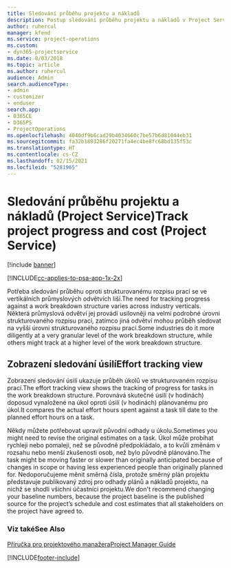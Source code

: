 ```yaml
---
title: Sledování průběhu projektu a nákladů
description: Postup sledování průběhu projektu a nákladů v Project Service
author: ruhercul
manager: kfend
ms.service: project-operations
ms.custom:
- dyn365-projectservice
ms.date: 8/03/2018
ms.topic: article
ms.author: ruhercul
audience: Admin
search.audienceType:
- admin
- customizer
- enduser
search.app:
- D365CE
- D365PS
- ProjectOperations
ms.openlocfilehash: 4040df9b6cad29b4034660c7be57b6d81044eb31
ms.sourcegitcommit: fa32b1893286f20271fa4ec4be8fc68bd135f53c
ms.translationtype: HT
ms.contentlocale: cs-CZ
ms.lasthandoff: 02/15/2021
ms.locfileid: "5281965"
---
```

# <a name="track-project-progress-and-cost-project-service"></a><span data-ttu-id="d9449-103">Sledování průběhu projektu a nákladů (Project Service)</span><span class="sxs-lookup"><span data-stu-id="d9449-103">Track project progress and cost (Project Service)</span></span>

[!include [banner](../includes/psa-now-project-operations.md)]

[!INCLUDE[cc-applies-to-psa-app-1x-2x](../includes/cc-applies-to-psa-app-1x-2x.md)]

<span data-ttu-id="d9449-104">Potřeba sledování průběhu oproti strukturovanému rozpisu prací se ve vertikálních průmyslových odvětvích liší.</span><span class="sxs-lookup"><span data-stu-id="d9449-104">The need for tracking progress against a work breakdown structure varies across industry verticals.</span></span> <span data-ttu-id="d9449-105">Některá průmyslová odvětví jej provádí usilovněji na velmi podrobné úrovni strukturovaného rozpisu prací, zatímco jiná odvětví mohou průběh sledovat na vyšší úrovni strukturovaného rozpisu prací.</span><span class="sxs-lookup"><span data-stu-id="d9449-105">Some industries do it more diligently at a very granular level of the work breakdown structure, while others might track at a higher level of the work breakdown structure.</span></span>  
  
## <a name="effort-tracking-view"></a><span data-ttu-id="d9449-106">Zobrazení sledování úsilí</span><span class="sxs-lookup"><span data-stu-id="d9449-106">Effort tracking view</span></span>  
<span data-ttu-id="d9449-107">Zobrazení sledování úsilí ukazuje průběh úkolů ve strukturovaném rozpisu prací.</span><span class="sxs-lookup"><span data-stu-id="d9449-107">The effort tracking view shows the tracking of progress for tasks in the work breakdown structure.</span></span> <span data-ttu-id="d9449-108">Porovnává skutečné úsilí (v hodinách) doposud vynaložené na úkol oproti úsilí (v hodinách) plánovanému pro úkol.</span><span class="sxs-lookup"><span data-stu-id="d9449-108">It compares the actual effort hours spent against a task till date to the planned effort hours on a task.</span></span>  
  
<span data-ttu-id="d9449-109">Někdy můžete potřebovat upravit původní odhady u úkolu.</span><span class="sxs-lookup"><span data-stu-id="d9449-109">Sometimes you might need to revise the original estimates on a task.</span></span> <span data-ttu-id="d9449-110">Úkol může probíhat rychleji nebo pomaleji, než se původně předpokládalo, a to kvůli změnám v rozsahu nebo menší zkušenosti osob, než bylo původně plánováno.</span><span class="sxs-lookup"><span data-stu-id="d9449-110">The task might be moving faster or slower than originally anticipated because of changes in scope or having less experienced people than originally planned for.</span></span> <span data-ttu-id="d9449-111">Nedoporučujeme měnit směrná čísla, protože směrný plán projektu představuje publikovaný zdroj pro odhady plánů a nákladů projektu, na nichž se shodli všichni účastníci projektu.</span><span class="sxs-lookup"><span data-stu-id="d9449-111">We don't recommend changing your baseline numbers, because the project baseline is the published source for the project’s schedule and cost estimates that all stakeholders on the project have agreed to.</span></span>  
  
### <a name="see-also"></a><span data-ttu-id="d9449-112">Viz také</span><span class="sxs-lookup"><span data-stu-id="d9449-112">See Also</span></span>  
 [<span data-ttu-id="d9449-113">Příručka pro projektového manažera</span><span class="sxs-lookup"><span data-stu-id="d9449-113">Project Manager Guide</span></span>](../psa/project-manager-guide.md)


[!INCLUDE[footer-include](../includes/footer-banner.md)]